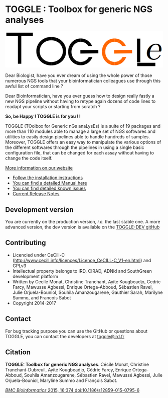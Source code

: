 TOGGLE : Toolbox for generic NGS analyses
===========

![TOGGLE Logo](/images/toggleLogo.png)

Dear Biologist, have you ever dream of using the whole power of those numerous NGS tools that your bioinformatician colleagues use through this awful list of command line ?

Dear Bioinformatician, have you ever guess how to design really fastly a new NGS pipeline without having to retype again dozens of code lines to readapt your scripts or starting from scratch ?

**So, be Happy ! TOGGLE is for you !!**

TOGGLE (TOolbox for Generic nGs anaLysEs) is a suite of 19 packages and more than 110 modules able to manage a large set of NGS softwares
and utilities to easily design pipelines able to handle hundreds of samples. Moreover, TOGGLE offers an easy way to manipulate the various
options of the different softwares through the pipelines in using a single basic configuration file, that can be changed for each assay without
having to change the code itself.

[More information on our website](http://toggle.southgreen.fr)

* [Follow the installation instructions](http://toggle.southgreen.fr/install/install/)
* [You can find a detailed Manual here](http://toggle.southgreen.fr/manual/quickManual/)
* [You can find detailed known issues](http://toggle.southgreen.fr/FAQ/knownIssues/)
* [Current Release Notes](http://toggle.southgreen.fr/install/releaseNotes/)

## Development version
You are currently on the production version, *i.e.* the last stable one. A more advanced version, the dev version is available on the [TOGGLE-DEV gitHub](https://github.com/SouthGreenPlatform/TOGGLE-DEV)

##  Contributing

* Licencied under CeCill-C (http://www.cecill.info/licences/Licence_CeCILL-C_V1-en.html) and GPLv3
* Intellectual property belongs to IRD, CIRAD, ADNid and SouthGreen development platform
* Written by Cecile Monat, Christine Tranchant, Ayite Kougbeadjo, Cedric Farcy, Mawusse Agbessi, Enrique Ortega-Abboud, Sébastien Ravel, Julie Orjuela-Bouniol, Souhila Amanzougarene, Gauthier Sarah, Marilyne Summo, and Francois Sabot
* Copyright 2014-2017

## Contact

For bug tracking purpose you can use the GitHub or questions about TOGGLE, you can contact the developers at
[toggle@ird.fr](mailto:toggle@ird.fr)


##  Citation
**TOGGLE: Toolbox for generic NGS analyses**. Cécile Monat, Christine Tranchant-Dubreuil, Ayité Kougbeadjo, Cédric Farcy, Enrique
Ortega-Abboud, Souhila Amanzougarene, Sébastien Ravel, Mawussé Agbessi, Julie Orjuela-Bouniol, Maryline Summo and François Sabot.

[*BMC Bioinformatics* 2015, 16:374  doi:10.1186/s12859-015-0795-6](http://www.biomedcentral.com/1471-2105/16/374)

